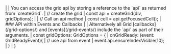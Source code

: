 <framework-specific-section frameworks="javascript">
|
| You can access the grid api by storing a reference to the `api` as returned from `createGrid`.
</framework-specific-section>

<framework-specific-section frameworks="javascript">
<snippet transform={false}>
| // create the grid
| const api = createGrid(div, gridOptions);
|
| // Call an api method
| const cell = api.getFocusedCell(); 
</snippet>
</framework-specific-section>

<framework-specific-section frameworks="javascript">
| ### API within Events and Callbacks
|
| Alternatively all Grid [callbacks](/grid-options/) and [events](/grid-events/) include the `api` as part of their arguments.
</framework-specific-section>

<framework-specific-section frameworks="javascript">
<snippet transform={false}>
| const gridOptions: GridOptions = {
|    onGridReady: (event: GridReadyEvent){
|       // use api from event
|       event.api.ensureIndexVisible(10);
|    }
| }
</snippet>
</framework-specific-section>